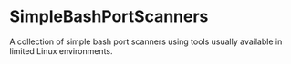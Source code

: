 # SimpleBashPortScanners
A collection of simple bash port scanners using tools usually available in limited Linux environments.
